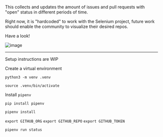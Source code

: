 This collects and updates the amount of issues and pull requests with "open" status in different periods of time.

Right now, it is "hardcoded" to work with the Selenium project, future work should enable the community to visualize
their desired repos.

Have a look!

![image](https://user-images.githubusercontent.com/5992658/116539090-a93a9580-a8e8-11eb-8428-a528315bb013.png)


---

Setup instructions are WIP

Create a virtual environment

`python3 -m venv .venv`

`source .venv/bin/activate`

Install `pipenv`

`pip install pipenv`

`pipenv install`

`export GITHUB_ORG`
`export GITHUB_REPO`
`export GITHUB_TOKEN`

`pipenv run status`
